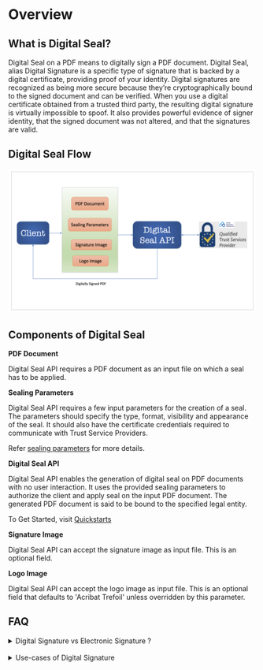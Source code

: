 # Overview
## What is Digital Seal?
Digital Seal on a PDF means to digitally sign a PDF document. Digital Seal, alias Digital Signature is a specific type 
of signature that is backed by a digital certificate, providing proof of your identity. Digital signatures are recognized 
as being more secure because they’re cryptographically bound to the signed document and can be verified. 
When you use a digital certificate obtained from a trusted third party, the resulting digital signature is 
virtually impossible to spoof. It also provides powerful evidence of signer identity, that the signed document was not 
altered, and that the signatures are valid.

<!--- 
https://www.adobe.com/sign/digital-signatures.html
-->

## Digital Seal Flow

![Digital Seal Process](../images/sealProcess.png)

## Components of Digital Seal

**PDF Document**

Digital Seal API requires a PDF document as an input file on which a seal has to be applied.

**Sealing Parameters**

Digital Seal API requires a few input parameters for the creation of a seal. The parameters should specify the type, 
format, visibility and appearance of the seal. It should also have the certificate credentials required to communicate with Trust Service Providers.<br/>

Refer [sealing parameters](/overview/digital-seal-api/quickstarts/#2-configure-sealing-parameters) for more details.

**Digital Seal API**

Digital Seal API enables the generation of digital seal on PDF documents with no user interaction. It uses the provided 
sealing parameters to authorize the client and apply seal on the input PDF document. The generated PDF document is said
to be bound to the specified legal entity.
 
To Get Started, visit [Quickstarts](./quickstarts.md)

**Signature Image**

Digital Seal API can accept the signature image as input file. This is an optional field.

**Logo Image**

Digital Seal API can accept the logo image as input file. This is an optional field that defaults to 'Acribat Trefoil'
unless overridden by this parameter.

## FAQ
<details><summary>Digital Signature vs Electronic Signature ?</summary><p>

Electronic Signature is a broad term referring to any electronic process that indicates acceptance of 
an agreement or a record. Typical e-signature solutions use common electronic authentication methods to verify signer 
identity, such as an email address, a corporate ID, or a phone PIN. If increased security is needed, multifactor 
authentication may be used. 
<br/>
Digital Signature is one specific type of e-signature that use certificate-based digital IDs to authenticate signer 
identity and demonstrate proof of signing by binding each signature to the document with encryption. Validation occurs 
through trusted certificate authorities (CAs) or trust service providers (TSPs).

</p></details>
<br/>
<details><summary>Use-cases of Digital Signature</summary><p>

1. Government<br/>
The governments have started using the digital sign for their low cost and high security. The government offices 
are involved with almost everything from inducing new bills, tax returns, managing contracts, ID cards, and more. 
These are all sensitive documents and using a digital signature completely eliminates the involvement of a 3rd party. 
This makes the process smooth and reduces the chances of a leak.
<br/>
2. Legal Offices<br/>
The legal offices handle some of the most cases sensitive documents in a country. The implementation of digital 
signatures has reduced the cost of paper and labor significantly. The preservation of sensitive documents is also a factor here.
<br/>
3. Healthcare<br/>
The administrative process for healthcare and treatment has been thoroughly improved by digital signature. 
The process takes less time and the data security has improved for admission.
<br/>
4. Military<br/>
The military is one of the biggest and sensitive sectors of any country that has seen a lot of improvements due to 
the advent of digital signature. Mainly, compartmentalization of information and security has improved tenfold.
<br/>
5. Manufacturing<br/>
The manufacturing companies use digital signs to smooth up the process. This improves the product design, the number of 
production and sales get enhanced.
<br/>
6. Finance<br/>
Paperless banking, contracts and easy loan has become the pinnacle of the new-age banking process. This was possible 
due to digital signatures.
<br/>
7. Cryptocurrencies<br/>
The cryptocurrencies are complex in nature and the digital signatures are used for blockchain authentication. 
Digital sig is also used for the verification of cryptocurrency transaction data, this helps to show the ownership.

</p></details>

<!--- https://www.adobe.com/lt/sign/digital-signatures.html#:~:text=What's%20the%20difference%20between%20digital,specific%20type%20of%20e%2Dsignature. 
-->



